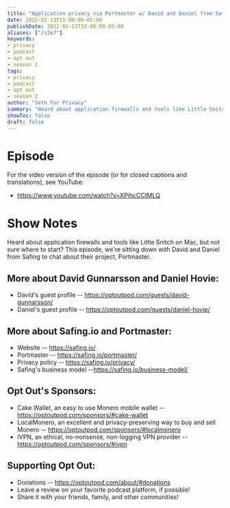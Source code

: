 ```yaml
---
title: "Application privacy via Portmaster w/ David and Daniel from Safing.io"
date: 2022-02-13T15:00:00-05:00
publishDate: 2022-02-13T15:00:00-05:00
aliases: ["/s2e7"]
keywords:
- privacy
- podcast
- opt out
- season 2
tags:
- privacy
- podcast
- opt out
- season 2
author: "Seth For Privacy"
summary: "Heard about application firewalls and tools like Little Snitch on Mac, but not sure where to start? This episode, we're sitting down with David and Daniel from Safing to chat about their project, Portmaster."
showToc: false
draft: false
---
```


# Episode

<div id="buzzsprout-player-10066604"></div><script src="https://www.buzzsprout.com/1790481/10066604-application-firewalls-w-david-and-daniel-from-safing-io.js?container_id=buzzsprout-player-10066604&player=small" type="text/javascript" charset="utf-8"></script>

For the video version of the episode (or for closed captions and translations), see YouTube: 

- <https://www.youtube.com/watch?v=XPihcCCtMLQ>

# Show Notes

Heard about application firewalls and tools like Little Snitch on Mac, but not sure where to start? This episode, we're sitting down with David and Daniel from Safing to chat about their project, Portmaster.

## More about David Gunnarsson and Daniel Hovie:

- David's guest profile -- https://optoutpod.com/guests/david-gunnarsson/
- Daniel's guest profile -- https://optoutpod.com/guests/daniel-hovie/

## More about Safing.io and Portmaster:

- Website -- https://safing.io/
- Portmaster -- https://safing.io/portmaster/
- Privacy policy -- https://safing.io/privacy/
- Safing's business model --https://safing.io/business-model/

## Opt Out's Sponsors:

- Cake Wallet, an easy to use Monero mobile wallet -- https://optoutpod.com/sponsors/#cake-wallet
- LocalMonero, an excellent and privacy-preserving way to buy and sell Monero -- https://optoutpod.com/sponsors/#localmonero
- IVPN, an ethical, no-nonsense, non-logging VPN provider -- https://optoutpod.com/sponsors/#ivpn

## Supporting Opt Out:

- Donations -- https://optoutpod.com/about/#donations
- Leave a review on your favorite podcast platform, if possible!
- Share it with your friends, family, and other communities!
